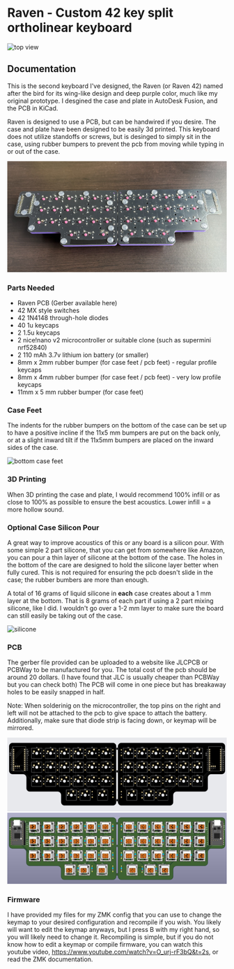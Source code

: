 # Raven - Custom 42 key split ortholinear keyboard
![top view](./raven_images/raven_top_view.jpeg)
## **Documentation**
This is the second keyboard I've designed, the Raven (or Raven 42) named after the bird for its wing-like design and deep purple color, much like my original prototype. I desgined the case and plate in AutoDesk Fusion, and the PCB in KiCad.

Raven is designed to use a PCB, but can be handwired if you desire. The case and plate have been designed to be easily 3d printed. This keyboard does not utilize standoffs or screws, but is desinged to simply sit in the case, using rubber bumpers to prevent the pcb from moving while typing in or out of the case.

![bottom pcb](./raven_images/raven_bottom_pcb.jpeg)
### Parts Needed
- Raven PCB (Gerber available here)
- 42 MX style switches
- 42 1N4148 through-hole diodes
- 40 1u keycaps
- 2 1.5u keycaps
- 2 nice!nano v2 microcontroller or suitable clone (such as supermini nrf52840)
- 2 110 mAh 3.7v lithium ion battery (or smaller) 
- 8mm x 2mm rubber bumper (for case feet / pcb feet) - regular profile keycaps
- 8mm x 4mm rubber bumper (for case feet / pcb feet) - very low profile keycaps
- 11mm x 5 mm rubber bumper (for case feet)

### Case Feet
The indents for the rubber bumpers on the bottom of the case can be set up to have a positive incline if the 11x5 mm bumpers are put on the back only, or at a slight inward tilt if the 11x5mm bumpers are placed on the inward sides of the case.

![bottom case feet](./raven_images/raven_case_feet.jpeg)


### 3D Printing 
When 3D printing the case and plate, I would recommend 100% infill or as close to 100% as possible to ensure the best acoustics. Lower infill = a more hollow sound.

### Optional Case Silicon Pour
A great way to improve acoustics of this or any board is a silicon pour. With some simple 2 part silicone, that you can get from somewhere like Amazon, you can pour a thin layer of silicone at the bottom of the case. The holes in the bottom of the care are designed to hold the silicone layer better when fully cured. This is not required for ensuring the pcb doesn't slide in the case; the rubber bumbers are more than enough.

A total of 16 grams of liquid silicone in **each** case creates about a 1 mm layer at the bottom. That is 8 grams of each part if using a 2 part mixing silicone, like I did. I wouldn't go over a 1-2 mm layer to make sure the board can still easily be taking out of the case. 

![silicone](./raven_images/raven_silicone.jpeg)

### PCB
The gerber file provided can be uploaded to a website like JLCPCB or PCBWay to be manufactured for you. The total cost of the pcb should be around 20 dollars. (I have found that JLC is usually cheaper than PCBWay but you can check both) The PCB will come in one piece but has breakaway holes to be easily snapped in half.

Note: When solderinig on the microcontroller, the top pins on the right and left will not be attached to the pcb to give space to attach the battery. Additionally, make sure that diode strip is facing down, or keymap will be mirrored.

![top pcb](./raven_images/raven_pcb.jpeg)
![top pcb_with_components](./raven_images/raven_pcb_with_components.jpeg)
### Firmware
I have provided my files for my ZMK config that you can use to change the keymap to your desired configuration and recompile if you wish. You likely will want to edit the keymap anyways, but I press B with my right hand, so you will likely need to change it. Recompiling is simple, but if you do not know how to edit a keymap or compile firmware, you can watch this youtube video, https://www.youtube.com/watch?v=O_urj-rF3bQ&t=2s, or read the ZMK documentation.


